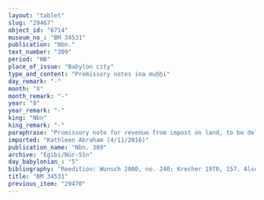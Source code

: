 ```yaml
---
layout: "tablet"
slug: "29467"
object_id: "6714"
museum_no_: "BM 34531"
publication: "Nbn."
text_number: "309"
period: "NB"
place_of_issue: "Babylon city"
type_and_content: "Promissory notes ina muẖẖi"
day_remark: "-"
month: "X"
month_remark: "-"
year: "8"
year_remark: "-"
king: "Nbn"
king_remark: "-"
paraphrase: "Promissory note for revenue from impost on land, to be delivered in dates.<br /> <strong>B<sub>1</sub></strong> and his mother (<strong><sup>f</sup></strong><strong>B<sub>2</sub></strong>) owe x+1 kor of dates to <strong>A<sub>1</sub></strong> and <strong>A<sub>2</sub></strong>, to be delivered in Ta&scaron;rīt (VII). The two debtors assume warranty for each other. He will show (<em>kalāmu </em>D) how much work he has done (<em>mala ina libbi</em> <em>epē&scaron;u)</em> and receive (<em>na&scaron;&ucirc;</em>) a remuneration for the gardening work (<em>&scaron;issinnu</em>) in accordindance therewith. The document concludes by pointing out that the dates are the rest (<em>rīhtu</em>) of the revenue from impost on land (<em>imittu</em>) for (Nabonidus&#39;) 8<sup>th</sup> year (i.e. the current year).<br /> <br /> <strong>A<sub>1</sub></strong>=Nab&ucirc;-ahhē-iddin/&Scaron;ulaya//Egibi; <strong>A<sub>2</sub></strong>=Bēl-nādin-apli/Nergal-u&scaron;allim//Ile&#39;&#39;i-Marduk; <strong>B<sub>1</sub></strong>=Nab&ucirc;-ēṭir-nap&scaron;āti/Nādin//Ea-ilūta-bāni; <strong><sup>f</sup></strong><strong>B<sub>2</sub></strong>=<sup>f</sup>Tapā&scaron;a, mother of <strong>B<sub>1</sub></strong>"
imported: "Kathleen Abraham (4/11/2016)"
publication_name: "Nbn. 309"
archive: "Egibi/Nūr-Sîn"
day_babylonian_: "5"
bibliography: "Reedition: Wunsch 2000, no. 240; Krecher 1970, 157. Also published in CT 51 44."
title: "BM 34531"
previous_item: "29470"
---
```

